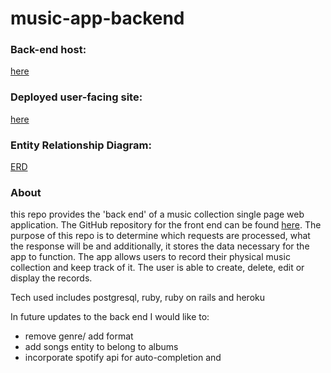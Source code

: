 # music-app-backend

### Back-end host:
[here](https://young-fjord-19893.herokuapp.com/)

### Deployed user-facing site:
[here](https://mattgoldman93.github.io/music-app-frontend/)


### Entity Relationship Diagram:

[ERD](erdplus-diagram.png)

### About
this repo provides the 'back end' of a music collection single page web application. The GitHub repository for the front end can be found [here](https://github.com/Mattgoldman93/music-app-frontend).
The purpose of this repo is to determine which requests are processed, what the response will be and additionally, it stores the data necessary for the app to function. The app allows users to record their physical music collection and keep track of it. The user is able to create, delete, edit or display the records.

Tech used includes postgresql, ruby, ruby on rails and heroku

In future updates to the back end I would like to:

- remove genre/ add format
- add songs entity to belong to albums
- incorporate spotify api for auto-completion and
